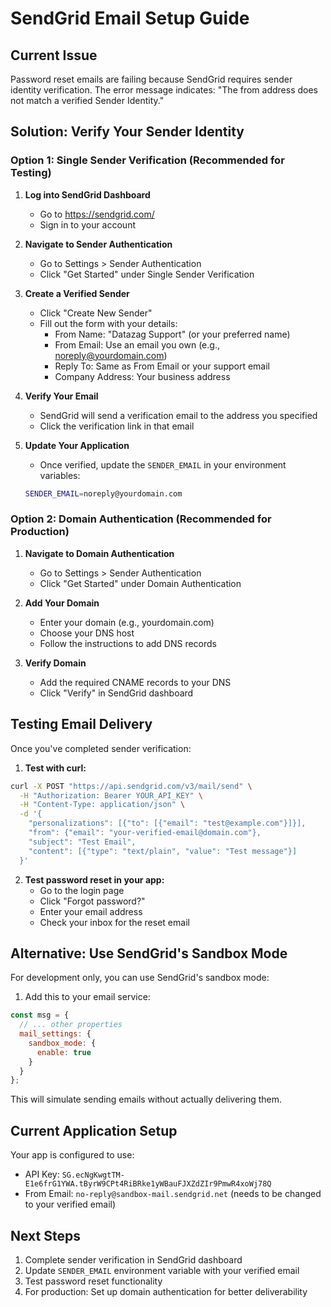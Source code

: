 # SendGrid Email Setup Guide

## Current Issue
Password reset emails are failing because SendGrid requires sender identity verification. The error message indicates: "The from address does not match a verified Sender Identity."

## Solution: Verify Your Sender Identity

### Option 1: Single Sender Verification (Recommended for Testing)

1. **Log into SendGrid Dashboard**
   - Go to https://sendgrid.com/
   - Sign in to your account

2. **Navigate to Sender Authentication**
   - Go to Settings > Sender Authentication
   - Click "Get Started" under Single Sender Verification

3. **Create a Verified Sender**
   - Click "Create New Sender"
   - Fill out the form with your details:
     - From Name: "Datazag Support" (or your preferred name)
     - From Email: Use an email you own (e.g., noreply@yourdomain.com)
     - Reply To: Same as From Email or your support email
     - Company Address: Your business address

4. **Verify Your Email**
   - SendGrid will send a verification email to the address you specified
   - Click the verification link in that email

5. **Update Your Application**
   - Once verified, update the `SENDER_EMAIL` in your environment variables:
   ```bash
   SENDER_EMAIL=noreply@yourdomain.com
   ```

### Option 2: Domain Authentication (Recommended for Production)

1. **Navigate to Domain Authentication**
   - Go to Settings > Sender Authentication
   - Click "Get Started" under Domain Authentication

2. **Add Your Domain**
   - Enter your domain (e.g., yourdomain.com)
   - Choose your DNS host
   - Follow the instructions to add DNS records

3. **Verify Domain**
   - Add the required CNAME records to your DNS
   - Click "Verify" in SendGrid dashboard

## Testing Email Delivery

Once you've completed sender verification:

1. **Test with curl:**
```bash
curl -X POST "https://api.sendgrid.com/v3/mail/send" \
  -H "Authorization: Bearer YOUR_API_KEY" \
  -H "Content-Type: application/json" \
  -d '{
    "personalizations": [{"to": [{"email": "test@example.com"}]}],
    "from": {"email": "your-verified-email@domain.com"},
    "subject": "Test Email",
    "content": [{"type": "text/plain", "value": "Test message"}]
  }'
```

2. **Test password reset in your app:**
   - Go to the login page
   - Click "Forgot password?"
   - Enter your email address
   - Check your inbox for the reset email

## Alternative: Use SendGrid's Sandbox Mode

For development only, you can use SendGrid's sandbox mode:

1. Add this to your email service:
```javascript
const msg = {
  // ... other properties
  mail_settings: {
    sandbox_mode: {
      enable: true
    }
  }
};
```

This will simulate sending emails without actually delivering them.

## Current Application Setup

Your app is configured to use:
- API Key: `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`
- From Email: `no-reply@sandbox-mail.sendgrid.net` (needs to be changed to your verified email)

## Next Steps

1. Complete sender verification in SendGrid dashboard
2. Update `SENDER_EMAIL` environment variable with your verified email
3. Test password reset functionality
4. For production: Set up domain authentication for better deliverability